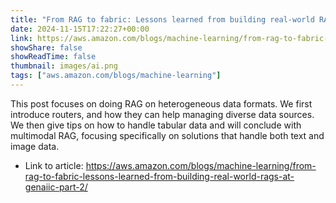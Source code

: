 ```yaml
---
title: "From RAG to fabric: Lessons learned from building real-world RAGs at GenAIIC – Part 2"
date: 2024-11-15T17:22:27+00:00
link: https://aws.amazon.com/blogs/machine-learning/from-rag-to-fabric-lessons-learned-from-building-real-world-rags-at-genaiic-part-2/
showShare: false
showReadTime: false
thumbnail: images/ai.png
tags: ["aws.amazon.com/blogs/machine-learning"]
---
```

This post focuses on doing RAG on heterogeneous data formats. We first introduce routers, and how they can help managing diverse data sources. We then give tips on how to handle tabular data and will conclude with multimodal RAG, focusing specifically on solutions that handle both text and image data.

- Link to article: https://aws.amazon.com/blogs/machine-learning/from-rag-to-fabric-lessons-learned-from-building-real-world-rags-at-genaiic-part-2/
